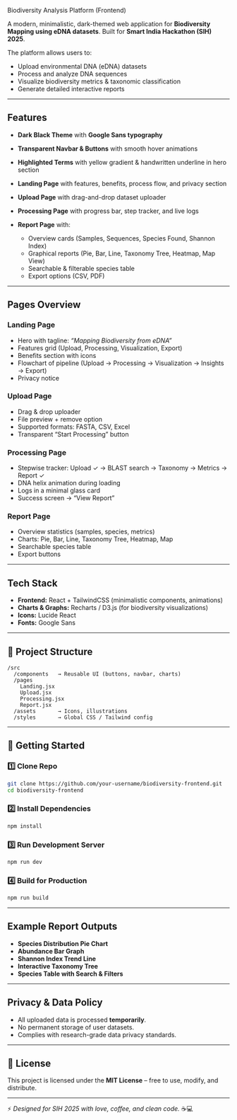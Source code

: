 Biodiversity Analysis Platform (Frontend)

A modern, minimalistic, dark-themed web application for **Biodiversity Mapping using eDNA datasets**.
Built for **Smart India Hackathon (SIH) 2025**.

The platform allows users to:

* Upload environmental DNA (eDNA) datasets
* Process and analyze DNA sequences
* Visualize biodiversity metrics & taxonomic classification
* Generate detailed interactive reports

---

## Features

* **Dark Black Theme** with **Google Sans typography**
* **Transparent Navbar & Buttons** with smooth hover animations
* **Highlighted Terms** with yellow gradient & handwritten underline in hero section
* **Landing Page** with features, benefits, process flow, and privacy section
* **Upload Page** with drag-and-drop dataset uploader
* **Processing Page** with progress bar, step tracker, and live logs
* **Report Page** with:

  * Overview cards (Samples, Sequences, Species Found, Shannon Index)
  * Graphical reports (Pie, Bar, Line, Taxonomy Tree, Heatmap, Map View)
  * Searchable & filterable species table
  * Export options (CSV, PDF)

---

## Pages Overview

###  Landing Page

* Hero with tagline: *“Mapping Biodiversity from eDNA”*
* Features grid (Upload, Processing, Visualization, Export)
* Benefits section with icons
* Flowchart of pipeline (Upload → Processing → Visualization → Insights → Export)
* Privacy notice

###  Upload Page

* Drag & drop uploader
* File preview + remove option
* Supported formats: FASTA, CSV, Excel
* Transparent “Start Processing” button

###  Processing Page

* Stepwise tracker: Upload ✓ → BLAST search → Taxonomy → Metrics → Report ✓
* DNA helix animation during loading
* Logs in a minimal glass card
* Success screen → “View Report”

###  Report Page

* Overview statistics (samples, species, metrics)
* Charts: Pie, Bar, Line, Taxonomy Tree, Heatmap, Map
* Searchable species table
* Export buttons

---

##  Tech Stack

* **Frontend:** React + TailwindCSS (minimalistic components, animations)
* **Charts & Graphs:** Recharts / D3.js (for biodiversity visualizations)
* **Icons:** Lucide React
* **Fonts:** Google Sans

---

## 📂 Project Structure

```
/src
  /components   → Reusable UI (buttons, navbar, charts)
  /pages
    Landing.jsx
    Upload.jsx
    Processing.jsx
    Report.jsx
  /assets       → Icons, illustrations
  /styles       → Global CSS / Tailwind config
```

---

## 🚀 Getting Started

### 1️⃣ Clone Repo

```bash
git clone https://github.com/your-username/biodiversity-frontend.git
cd biodiversity-frontend
```

### 2️⃣ Install Dependencies

```bash
npm install
```

### 3️⃣ Run Development Server

```bash
npm run dev
```

### 4️⃣ Build for Production

```bash
npm run build
```

---

##  Example Report Outputs

* **Species Distribution Pie Chart**
* **Abundance Bar Graph**
* **Shannon Index Trend Line**
* **Interactive Taxonomy Tree**
* **Species Table with Search & Filters**

---

##  Privacy & Data Policy

* All uploaded data is processed **temporarily**.
* No permanent storage of user datasets.
* Complies with research-grade data privacy standards.

---


## 📜 License

This project is licensed under the **MIT License** – free to use, modify, and distribute.

---

⚡ *Designed for SIH 2025 with love, coffee, and clean code.* ☕💻
